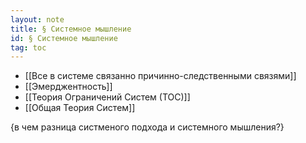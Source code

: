```yaml
---
layout: note
title: § Системное мышление
id: § Системное мышление
tag: toc
---
```



- [[Все в системе связанно причинно-следственными связями]]
- [[Эмерджентность]]
- [[Теория Ограничений Систем (ТОС)]]   
- [[Общая Теория Систем]]


{в чем разница систменого подхода и системного мышления?}










